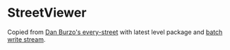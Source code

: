 ﻿# StreetViewer

Copied from [Dan Burzo's every-street](https://github.com/danburzo/every-street) with latest level package and [batch write stream](https://github.com/jcrugzz/level-batch-stream).
